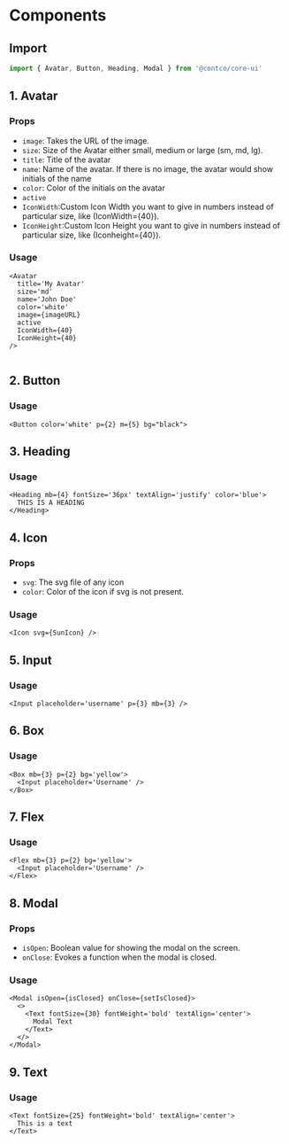 # Components

## Import

```ts
import { Avatar, Button, Heading, Modal } from '@contco/core-ui'
```

## 1. Avatar

### Props

- `image`: Takes the URL of the image.
- `size`: Size of the Avatar either small, medium or large (sm, md, lg).
- `title`: Title of the avatar
- `name`: Name of the avatar. If there is no image, the avatar would show initials of the name
- `color`: Color of the initials on the avatar
- `active`
- `IconWidth`:Custom Icon Width you want to give in numbers instead of particular size, like (IconWidth={40}).
- `IconHeight`:Custom Icon Height you want to give in numbers instead of particular size, like (Iconheight={40}).
### Usage

```tsx
<Avatar
  title='My Avatar'
  size='md'
  name='John Doe'
  color='white'
  image={imageURL}
  active
  IconWidth={40}
  IconHeight={40}
/>


```

## 2. Button

### Usage

```tsx
<Button color='white' p={2} m={5} bg="black">
```

## 3. Heading

### Usage

```tsx
<Heading mb={4} fontSize='36px' textAlign='justify' color='blue'>
  THIS IS A HEADING
</Heading>
```

## 4. Icon

### Props

- `svg`: The svg file of any icon
- `color`: Color of the icon if svg is not present.

### Usage

```tsx
<Icon svg={SunIcon} />
```

## 5. Input

### Usage

```tsx
<Input placeholder='username' p={3} mb={3} />
```

## 6. Box

### Usage

```tsx
<Box mb={3} p={2} bg='yellow'>
  <Input placeholder='Username' />
</Box>
```

## 7. Flex

### Usage

```tsx
<Flex mb={3} p={2} bg='yellow'>
  <Input placeholder='Username' />
</Flex>
```

## 8. Modal

### Props

- `isOpen`: Boolean value for showing the modal on the screen.
- `onClose`: Evokes a function when the modal is closed.

### Usage

```tsx
<Modal isOpen={isClosed} onClose={setIsClosed}>
  <>
    <Text fontSize={30} fontWeight='bold' textAlign='center'>
      Modal Text
    </Text>
  </>
</Modal>
```

## 9. Text

### Usage

```tsx
<Text fontSize={25} fontWeight='bold' textAlign='center'>
  This is a text
</Text>
```

